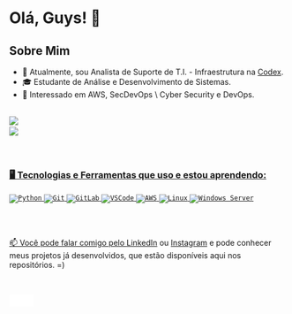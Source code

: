 # Olá, Guys! 👋

## Sobre Mim
- 🌱 Atualmente, sou Analista de Suporte de T.I. - Infraestrutura na [Codex](https://codex.com.br/).
- 🎓 Estudante de Análise e Desenvolvimento de Sistemas.
- 🚀 Interessado em AWS, SecDevOps \ Cyber Security e DevOps.
</br>

<div>
<a href="https://github.com/Rod-Santos">

<img loading="lazy" height="180em" src="https://github-readme-stats.vercel.app/api?username=Rod-Santos&show_icons=true&theme=dracula&include_all_commits=true&count_private=true"/>
</br>
<img loading="lazy" height="180em" src="https://github-readme-stats.vercel.app/api/top-langs/?username=Rod-Santos&layout=compact&langs_count=7&theme=dracula"/>
</div>


<!-- <img align="right" width="250px" style="margin-top:-20px" src="URL_DA_SUA_FOTO"> -->

</br>
</br>


### 🖥️ Tecnologias e Ferramentas que uso e estou aprendendo: 
<!-- <img width="300px" align="right" src="URL_DA_SUA_FOTO"> -->
<code><img width="40px" src="https://cdn.jsdelivr.net/gh/devicons/devicon/icons/python/python-original.svg" title = "Python"/></code>
<code><img width="40px" src="https://cdn.jsdelivr.net/gh/devicons/devicon/icons/git/git-original.svg" title = "Git"/></code>
<code><img width="40px" src="https://cdn.jsdelivr.net/gh/devicons/devicon/icons/gitlab/gitlab-original.svg" title = "GitLab"/></code>
<code><img width="40px" src="https://cdn.jsdelivr.net/gh/devicons/devicon/icons/vscode/vscode-original.svg" title = "VSCode"/></code>
<code><img width="40px" src="https://img.icons8.com/color/48/000000/amazon-web-services.png" title = "AWS"/></code>
<code><img width="40px" src="https://cdn.jsdelivr.net/gh/devicons/devicon/icons/linux/linux-original.svg" title = "Linux"/></code>
<code><img width="40px" src="https://cdn.jsdelivr.net/gh/devicons/devicon/icons/windows8/windows8-original.svg" title = "Windows Server"/></code>

</br>
</br>


📫 Você pode falar comigo pelo  [LinkedIn](https://www.linkedin.com/in/rodrigodasilvasantos/) ou [Instagram](https://www.instagram.com/_drigosantos_/) e pode conhecer meus projetos já desenvolvidos, que estão disponíveis aqui nos repositórios. =)

</br>

<a href="https://www.instagram.com/_drigosantos_/" target="_blank"><img align="left" alt="Instagram" width="22px" src="https://github.com/Aakarsh-B/trying-repos/blob/master/insta.svg" />
<a href="https://www.linkedin.com/in/rodrigodasilvasantos/" target="_blank"><img align="left" alt="LinkedIn" width="22px" src="https://github.com/Aakarsh-B/trying-repos/blob/master/linkedin.svg" />

